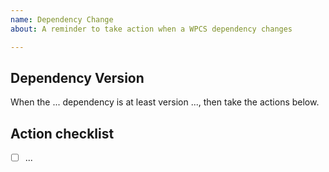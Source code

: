 ```yaml
---
name: Dependency Change
about: A reminder to take action when a WPCS dependency changes

---
```


<!-- Please prefix the title the Issue with the dependency name and version when action should be taken e.g. PHPCS 3.3: ... -->

## Dependency Version
<!-- Please fill in the dependency name and version e.g.:
When the PHPCS dependency is at least version 3.3.0, then take the actions below.
-->
When the ... dependency is at least version ..., then take the actions below.

## Action checklist

- [ ] ...
